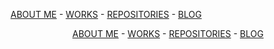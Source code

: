 [ABOUT ME](README.md) - [WORKS](works.md) - [REPOSITORIES](repositories.md) - [BLOG](blog.md)

<p align="center">
    <a href="README.md">ABOUT ME</a> - <a href="works.md">WORKS</a> - <a href="repositories.md">REPOSITORIES</a> - <a href="blog.md">BLOG</a>
</p>


